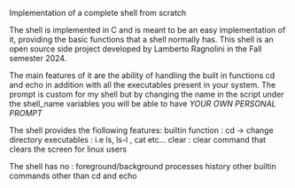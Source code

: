 Implementation of a complete shell from scratch

The shell is implemented in C and is meant to be an easy implementation of it, providing the basic functions that a shell normally has.
This shell is an open source side project developed by Lamberto Ragnolini in the Fall semester 2024.

The main features of it are the ability of handling the built in functions cd and echo in addition with all the executables present in your system.
The prompt is custom for my shell but by changing the name in the script under the shell_name variables you will be able to have *YOUR OWN PERSONAL PROMPT*

The shell provides the fiollowing features:
builtin function :
cd -> change directory
executables :
i.e ls, ls-l , cat etc...
clear :
clear command that clears the screen for linux users

The shell has no :
foreground/background processes
history
other builtin commands other than cd and echo


